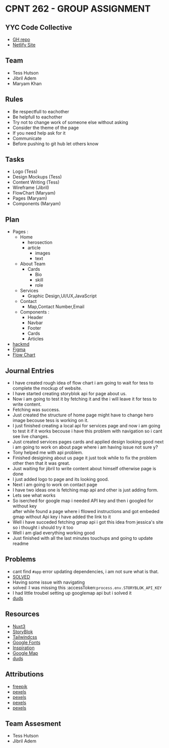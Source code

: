 # CPNT 262 - GROUP ASSIGNMENT

## YYC Code Collective

- [GH repo](https://github.com/maryambkhan/cpnt262-group-assignment3)
- [Netlify Site]()

## Team

- Tess Hutson
- Jibril Adem
- Maryam Khan

## Rules

- Be respectfull to eachother
- Be helpfull to eachother
- Try not to change work of someone else without asking
- Consider the theme of the page
- If you need help ask for it
- Communicate
- Before pushing to git hub let others know

## Tasks

- Logo (Tess)
- Design Mockups (Tess)
- Content Writing (Tess)
- Wireframe (Jibril)
- FlowChart (Maryam)
- Pages  (Maryam)
- Components (Maryam)

## Plan

 - Pages :
     - Home
        - herosection
        - article
            - images
            - text
     - About Team
        - Cards
           - Bio
           - skill
           - role
     - Services
       - Graphic Design,UI/UX,JavaScript
     - Contact
        - Map,Contact Number,Email
   - Components :
       - Header
       - Navbar
       - Footer
       - Cards
       - Articles
  - [hackmd](https://hackmd.io/Xeq--taORAuCBjLpOH0SsQ?both) 
  - [Figma](https://www.figma.com/file/GcUnHwF836HBozFskuJHdx/Group-Project---Design-Concept?node-id=0%3A1)
  - [Flow Chart](https://www.figma.com/file/VdzyyQrVXhqogkaCjQZ3eK/cpnt262-Team?node-id=0%3A1) 

## Journal Entries

 - I have created rough idea of flow chart i am going to wait for tess to complete the 
   mockup of website.
 - I have started creating storyblok api for page about us.
 - Now i am going to test it by fetching it and the i will leave it for tess to write content.
 - Fetching was success.
 - Just created the structure of home page might have to change hero image becouse tess is working on 
   it.
 - I just finished creating a local api for services page and now i am going to test it if it works
  becouse i have this problem with navigation so i cant see live changes.
 - Just created services pages cards and applied design looking good next i am going to work on about page
   where i am having issue not sure y?
 - Tony helped me with api problem.
 - Finished desigining about us page it just took while to fix the problem other then that it was great.
 - Just waiting for jibril to write content about himself otherwise page is done
 - I  just added logo to page and its looking good.
 - Next i am going to work on contact page 
 - I have two ideas one is fetching map api and other is just adding form.
 - Lets see what works 
 - So iserched for google map i needed API key and then i googled for without key  
   after while found a page where i fllowed instructions and got embeded gmap without Api key
   i have added the link to it
 - Well i have succeded fetching gmap api i got this idea from jessica's site so i thought i should try it too
 - Well i am glad everything working good
 - Just finished with all the last minutes touchups and going to update readme 
 
 
 ## Problems

 - cant find `#app` error updating dependencies,  i am not sure what is that.
 - [SOLVED](https://github.com/storyblok/storyblok-vue/issues/13)
 - Having some issue with navigating 
 -  solved :I was missing this :accessToken:`process.env.STORYBLOK_API_KEY`
 - I had little troubel setting up googlemap api but i solved it
 - [duds](https://blog.duda.co/responsive-google-maps-for-your-website)

## Resources

 - [Nuxt3](https://v3.nuxtjs.org/)
 - [StoryBlok](https://www.storyblok.com/mp/storyblok-meets-vue3-nuxt3)
 - [Tailwindcss](https://tailwindcss.nuxtjs.org/tailwind/config/)
 - [Google Fonts](https://google-fonts.nuxtjs.org/setup)
 - [Inspiration](https://www.hilvy.io/)
 - [Google Map](https://developers.google.com/maps/documentation/embed/get-started)
 - [duds](https://blog.duda.co/responsive-google-maps-for-your-website)


## Attributions

- [freepik](https://www.freepik.com/premium-vector/concept-web-design-website-page-development-working-processtemplate-landing-page-website_18981803.htm#query=web%20development&position=31&from_view=search)
- [pexels](https://images.pexels.com/photos/160107/pexels-photo-160107.jpeg?auto=compress&cs=tinysrgb&w=1260&h=750&dpr=1)
- [pexels](https://images.pexels.com/photos/4578665/pexels-photo-4578665.jpeg?cs=srgb&dl=pexels-markus-winkler-4578665.jpg&fm=jpg)
- [pexels](https://images.pexels.com/photos/4348404/pexels-photo-4348404.jpeg?auto=compress&cs=tinysrgb&w=1260&h=750&dpr=1)
- [pexels](https://images.pexels.com/photos/1714340/pexels-photo-1714340.jpeg?auto=compress&cs=tinysrgb&w=1260&h=750&dpr=1)

## Team Assesment

- Tess Hutson
- Jibril Adem